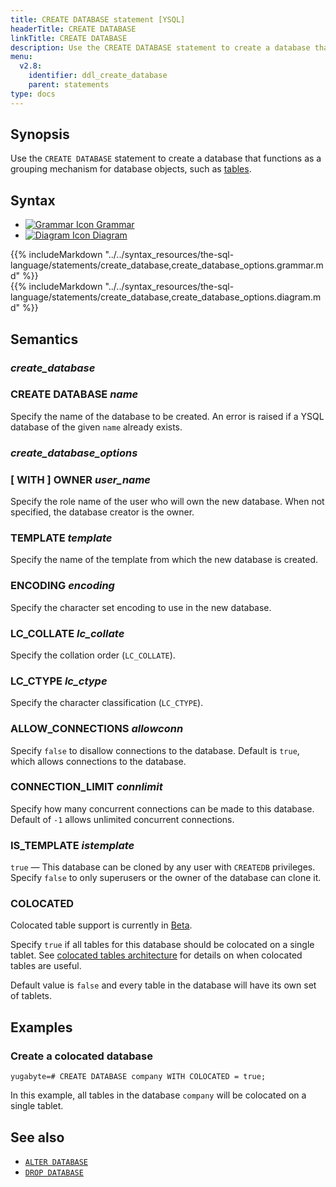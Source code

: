 ```yaml
---
title: CREATE DATABASE statement [YSQL]
headerTitle: CREATE DATABASE
linkTitle: CREATE DATABASE
description: Use the CREATE DATABASE statement to create a database that functions as a grouping mechanism for database objects, such as tables.
menu:
  v2.8:
    identifier: ddl_create_database
    parent: statements
type: docs
---
```


## Synopsis

Use the `CREATE DATABASE` statement to create a database that functions as a grouping mechanism for database objects, such as [tables](../ddl_create_table).

## Syntax

<ul class="nav nav-tabs nav-tabs-yb">
  <li >
    <a href="#grammar" class="nav-link active" id="grammar-tab" data-toggle="tab" role="tab" aria-controls="grammar" aria-selected="true">
      <img src="/icons/file-lines.svg" alt="Grammar Icon">
      Grammar
    </a>
  </li>
  <li>
    <a href="#diagram" class="nav-link" id="diagram-tab" data-toggle="tab" role="tab" aria-controls="diagram" aria-selected="false">
      <img src="/icons/diagram.svg" alt="Diagram Icon">
      Diagram
    </a>
  </li>
</ul>

<div class="tab-content">
  <div id="grammar" class="tab-pane fade show active" role="tabpanel" aria-labelledby="grammar-tab">
  {{% includeMarkdown "../../syntax_resources/the-sql-language/statements/create_database,create_database_options.grammar.md" %}}
  </div>
  <div id="diagram" class="tab-pane fade" role="tabpanel" aria-labelledby="diagram-tab">
  {{% includeMarkdown "../../syntax_resources/the-sql-language/statements/create_database,create_database_options.diagram.md" %}}
  </div>
</div>

## Semantics

### *create_database*

### CREATE DATABASE *name*

Specify the name of the database to be created. An error is raised if a YSQL database of the given `name` already exists.

### *create_database_options*

### [ WITH ] OWNER *user_name*

Specify the role name of the user who will own the new database. When not specified, the database creator is the owner.

### TEMPLATE *template*

Specify the name of the template from which the new database is created.

### ENCODING *encoding*

Specify the character set encoding to use in the new database.

### LC_COLLATE *lc_collate*

Specify the collation order (`LC_COLLATE`).

### LC_CTYPE *lc_ctype*

Specify the character classification (`LC_CTYPE`).

### ALLOW_CONNECTIONS *allowconn*

Specify `false` to disallow connections to the database. Default is `true`, which allows connections to the database.

### CONNECTION_LIMIT *connlimit*

Specify how many concurrent connections can be made to this database. Default of `-1` allows unlimited concurrent connections.

### IS_TEMPLATE *istemplate*

`true` — This database can be cloned by any user with `CREATEDB` privileges.
Specify `false` to only superusers or the owner of the database can clone it.

### COLOCATED

Colocated table support is currently in [Beta](/preview/faq/general/#what-is-the-definition-of-the-beta-feature-tag).

Specify `true` if all tables for this database should be colocated on a single tablet. See [colocated tables architecture](https://github.com/yugabyte/yugabyte-db/blob/master/architecture/design/ysql-colocated-tables.md) for details on when colocated tables are useful.

Default value is `false` and every table in the database will have its own set of tablets.

## Examples

### Create a colocated database

```plpgsql
yugabyte=# CREATE DATABASE company WITH COLOCATED = true;
```

In this example, all tables in the database `company` will be colocated on a single tablet.

## See also

- [`ALTER DATABASE`](../ddl_alter_db)
- [`DROP DATABASE`](../ddl_drop_database)
